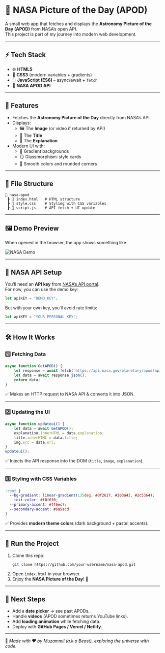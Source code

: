 # 🚀 NASA Picture of the Day (APOD)

A small web app that fetches and displays the **Astronomy Picture of the Day (APOD)** from NASA’s open API.  
This project is part of my journey into modern web development.

---

## ⚡ Tech Stack
- 🌐 **HTML5**
- 🎨 **CSS3** (modern variables + gradients)
- ✨ **JavaScript (ES6)** – async/await + `fetch`
- 🔑 **NASA APOD API**

---

## 🎯 Features
- Fetches the **Astronomy Picture of the Day** directly from NASA’s API.  
- Displays:
  - 🖼️ The **Image** (or video if returned by API)  
  - 📌 The **Title**  
  - 📖 The **Explanation**  
- Modern UI with:
  - 🎨 Gradient backgrounds
  - 🪞 Glassmorphism-style cards
  - 🌙 Smooth colors and rounded corners

---

## 📂 File Structure
```
📁 nasa-apod
 ┣ 📄 index.html   # HTML structure
 ┣ 📄 style.css    # Styling with CSS variables
 ┣ 📄 script.js    # API fetch + UI update
```

---

## 🖼️ Demo Preview
When opened in the browser, the app shows something like:

![NASA Demo](https://apod.nasa.gov/apod/image/2508/asperatus_priester_1024.jpg)

---

## 🔑 NASA API Setup
You’ll need an **API key** from [NASA’s API portal](https://api.nasa.gov/).  
For now, you can use the demo key:

```js
let apiKEY = "DEMO_KEY";
```

But with your own key, you’ll avoid rate limits:

```js
let apiKEY = "YOUR_PERSONAL_KEY";
```

---

## 🛠️ How It Works

### 1️⃣ Fetching Data
```js
async function GetAPOD() {
    let response = await fetch(`https://api.nasa.gov/planetary/apod?api_key=${apiKEY}`);
    let data = await response.json();
    return data;
}
```
✅ Makes an HTTP request to NASA API & converts it into JSON.

---

### 2️⃣ Updating the UI
```js
async function updateui() {
    let data = await GetAPOD();
    explanation.innerHTML = data.explanation;
    title.innerHTML = data.title;
    img.src = data.url;
}
updateui();
```
✅ Injects the API response into the DOM (`title`, `image`, `explanation`).

---

### 3️⃣ Styling with CSS Variables
```css
:root {
  --bg-gradient: linear-gradient(135deg, #0f2027, #203a43, #2c5364);
  --text-color: #f0f0f0;
  --primary-accent: #ff6ec7;
  --secondary-accent: #6a5acd;
}
```
✅ Provides **modern theme colors** (dark background + pastel accents).  

---

## 🚀 Run the Project
1. Clone this repo:
   ```bash
   git clone https://github.com/your-username/nasa-apod.git
   ```
2. Open `index.html` in your browser.  
3. Enjoy the **NASA Picture of the Day**! 🌌

---

## 🔮 Next Steps
- Add a **date picker** → see past APODs.  
- Handle **videos** (APOD sometimes returns YouTube links).  
- Add **loading animation** while fetching data.  
- Deploy with **GitHub Pages / Vercel / Netlify**.

---

📌 *Made with ❤️ by Muzammil (a.k.a Beast), exploring the universe with code.*
